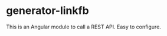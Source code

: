 generator-linkfb
================

This is an Angular module to call a REST API. Easy to configure.
